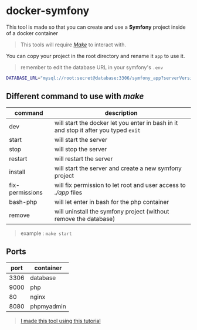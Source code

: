 # docker-symfony

This tool is made so that you can create and use a **Symfony** project inside of a docker container

> This tools will require <a href="https://www.gnu.org/software/make/">_Make_</a> to interact with.

You can copy your project in the root directory and rename it `app` to use it.

> remember to edit the database URL in your symfony's `.env`

```bash
DATABASE_URL="mysql://root:secret@database:3306/symfony_app?serverVersion=8.0"
```

## Different command to use with _make_

| command         | description                                                                          |
| --------------- | ------------------------------------------------------------------------------------ |
| dev             | will start the docker let you enter in bash in it and stop it after you typed `exit` |
| start           | will start the server                                                                |
| stop            | will stop the server                                                                 |
| restart         | will restart the server                                                              |
| install         | will start the server and create a new symfony project                               |
| fix-permissions | will fix permission to let root and user access to _./app_ files                     |
| bash-php        | will let enter in bash for the php container                                         |
| remove          | will uninstall the symfony project (without remove the database)                     |

> example : `make start`

## Ports

| port | container  |
| ---- | ---------- |
| 3306 | database   |
| 9000 | php        |
| 80   | nginx      |
| 8080 | phpmyadmin |

> <a href="https://www.twilio.com/blog/get-started-docker-symfony">I made this tool using this tutorial</a>
